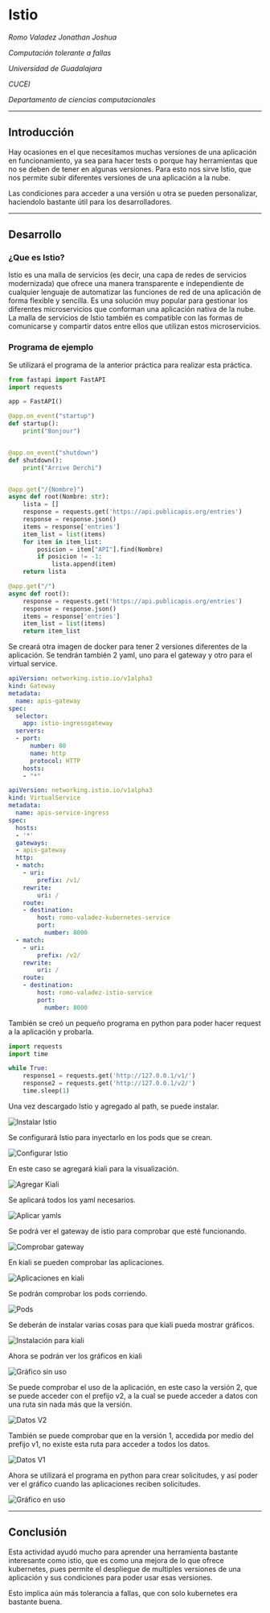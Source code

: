 # Istio
_Romo Valadez Jonathan Joshua_

_Computación tolerante a fallas_

_Universidad de Guadalajara_

_CUCEI_

_Departamento de ciencias computacionales_

---

## Introducción
Hay ocasiones en el que necesitamos muchas versiones de una aplicación en funcionamiento, ya sea para hacer tests o porque hay herramientas que no se deben de tener en algunas versiones. Para esto nos sirve Istio, que nos permite subir diferentes versiones de una aplicación a la nube.

Las condiciones para acceder a una versión u otra se pueden personalizar, haciendolo bastante útil para los desarrolladores.

---

## Desarrollo

### ¿Que es Istio?
Istio es una malla de servicios (es decir, una capa de redes de servicios modernizada) que ofrece una manera transparente e independiente de cualquier lenguaje de automatizar las funciones de red de una aplicación de forma flexible y sencilla. Es una solución muy popular para gestionar los diferentes microservicios que conforman una aplicación nativa de la nube. La malla de servicios de Istio también es compatible con las formas de comunicarse y compartir datos entre ellos que utilizan estos microservicios.

### Programa de ejemplo
Se utilizará el programa de la anterior práctica para realizar esta práctica.

~~~python
from fastapi import FastAPI
import requests

app = FastAPI()

@app.on_event("startup")
def startup():
    print("Bonjour")


@app.on_event("shutdown")
def shutdown():
    print("Arrive Derchi")


@app.get("/{Nombre}")
async def root(Nombre: str):
    lista = []
    response = requests.get('https://api.publicapis.org/entries')
    response = response.json()
    items = response['entries']
    item_list = list(items)
    for item in item_list:
        posicion = item["API"].find(Nombre)
        if posicion != -1:
            lista.append(item)
    return lista

@app.get("/")
async def root():
    response = requests.get('https://api.publicapis.org/entries')
    response = response.json()
    items = response['entries']
    item_list = list(items)
    return item_list
~~~

Se creará otra imagen de docker para tener 2 versiones diferentes de la aplicación. Se tendrán también 2 yaml, uno para el gateway y otro para el virtual service.

~~~yaml
apiVersion: networking.istio.io/v1alpha3
kind: Gateway
metadata:
  name: apis-gateway
spec:
  selector:
    app: istio-ingressgateway
  servers:
  - port:
      number: 80
      name: http
      protocol: HTTP
    hosts:
    - "*"
~~~

~~~yaml
apiVersion: networking.istio.io/v1alpha3
kind: VirtualService
metadata:
  name: apis-service-ingress
spec:
  hosts: 
  - '*'
  gateways:
  - apis-gateway
  http:
  - match:
    - uri:
        prefix: /v1/
    rewrite:
        uri: /
    route:
    - destination:
        host: romo-valadez-kubernetes-service
        port:
          number: 8000
  - match:
    - uri:
        prefix: /v2/
    rewrite:
        uri: /
    route:
    - destination:
        host: romo-valadez-istio-service
        port: 
          number: 8000
~~~

También se creó un pequeño programa en python para poder hacer request a la aplicación y probarla.

~~~python
import requests
import time

while True:
    response1 = requests.get('http://127.0.0.1/v1/')
    response2 = requests.get('http://127.0.0.1/v2/')
    time.sleep(1)
~~~

Una vez descargado Istio y agregado al path, se puede instalar.

![Instalar Istio](./Imagenes/1.png "Instalar Istio")

Se configurará Istio para inyectarlo en los pods que se crean.

![Configurar Istio](./Imagenes/2.png "Configurar Istio")

En este caso se agregará kiali para la visualización.

![Agregar Kiali](./Imagenes/3.png "Agregar Kiali")

Se aplicará todos los yaml necesarios.

![Aplicar yamls](./Imagenes/4.png "Aplicar yamls")

Se podrá ver el gateway de istio para comprobar que esté funcionando.

![Comprobar gateway](./Imagenes/5.png "Aplicar gateway")

En kiali se pueden comprobar las aplicaciones.

![Aplicaciones en kiali](./Imagenes/6.png "Aplicaciones en kiali")

Se podrán comprobar los pods corriendo.

![Pods](./Imagenes/7.png "Pods")

Se deberán de instalar varias cosas para que kiali pueda mostrar gráficos.

![Instalación para kiali](./Imagenes/8.png "Instalación para kiali")

Ahora se podrán ver los gráficos en kiali

![Gráfico sin uso](./Imagenes/9.png "Gráfico sin uso")

Se puede comprobar el uso de la aplicación, en este caso la versión 2, que se puede acceder con el prefijo v2, a la cual se puede acceder a datos con una ruta sin nada más que la versión.

![Datos V2](./Imagenes/10.png "Datos V2")

También se puede comprobar que en la versión 1, accedida por medio del prefijo v1, no existe esta ruta para acceder a todos los datos.

![Datos V1](./Imagenes/11.png "Datos V1")

Ahora se utilizará el programa en python para crear solicitudes, y así poder ver el gráfico cuando las aplicaciones reciben solicitudes.

![Gráfico en uso](./Imagenes/12.png "Gráfico en uso")

---

## Conclusión
Esta actividad ayudó mucho para aprender una herramienta bastante interesante como istio, que es como una mejora de lo que ofrece kubernetes, pues permite el despliegue de multiples versiones de una aplicación y sus condiciones para poder usar esas versiones.

Esto implica aún más tolerancia a fallas, que con solo kubernetes era bastante buena.
